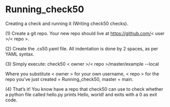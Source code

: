 # Running_check50
Creating a check and running it (Writing check50 checks).

(1) Create a git repo. Your new repo should live at https://github.com/< user >/< repo >.

(2) Create the .cs50.yaml file. All indentation is done by 2 spaces, as per YAML syntax.

(3) Simply execute: check50 < owner >/< repo >/master/example --local

  Where you substitute < owner > for your own username, < repo > for the repo you’ve just created = Running_check50, master = main.

(4) That’s it! You know have a repo that check50 can use to check whether a python file called hello.py prints Hello, world! and exits with a 0 as exit code.
